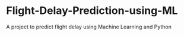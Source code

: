 # Flight-Delay-Prediction-using-ML
A project to predict flight delay using Machine Learning and Python
